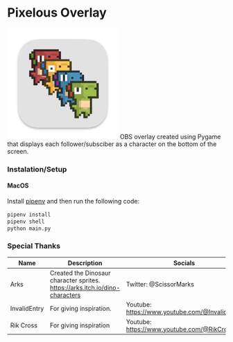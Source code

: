 # Pixelous Overlay
![Pixelous](./assets/icon/icon_256x256x32.png)
 OBS overlay created using Pygame that displays each follower/subsciber as a character on the bottom of the screen.

<!-- Add gif of demo here -->
<!-- ![Demo](./assets/demo.gif) -->

 ### Instalation/Setup
#### MacOS
Install [pipenv](https://pipenv.pypa.io/en/latest/) and then run the following code:
```
pipenv install  
pipenv shell  
python main.py
```


### Special Thanks
| Name         | Description                                                                  | Socials                                        |
|--------------|------------------------------------------------------------------------------|------------------------------------------------|
| Arks         | Created the Dinosaur character sprites. https://arks.itch.io/dino-characters | Twitter: @ScissorMarks                         |  
| InvalidEntry | For giving inspiration.                                                      | Youtube: https://www.youtube.com/@InvalidEntry |  
| Rik Cross    | For giving inspiration                                                       | Youtube: https://www.youtube.com/@RikCross     |  